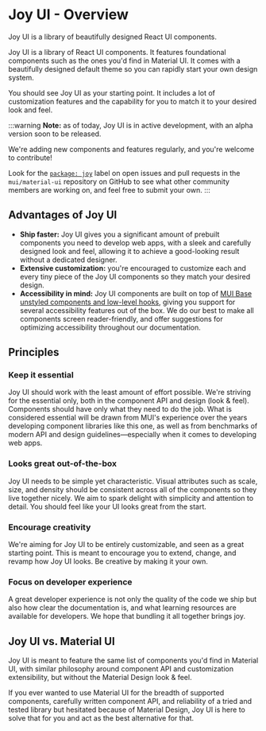 # Joy UI - Overview

<p class="description">Joy UI is a library of beautifully designed React UI components.</p>

Joy UI is a library of React UI components.
It features foundational components such as the ones you'd find in Material UI.
It comes with a beautifully designed default theme so you can rapidly start your own design system.

You should see Joy UI as your starting point.
It includes a lot of customization features and the capability for you to match it to your desired look and feel.

:::warning
**Note:** as of today, Joy UI is in active development, with an alpha version soon to be released.

We're adding new components and features regularly, and you're welcome to contribute!

Look for the [`package: joy`](https://github.com/mui/material-ui/labels/package%3A%20joy) label on open issues and pull requests in the `mui/material-ui` repository on GitHub to see what other community members are working on, and feel free to submit your own.
:::

## Advantages of Joy UI

- **Ship faster:** Joy UI gives you a significant amount of prebuilt components you need to develop web apps, with a sleek and carefully designed look and feel, allowing it to achieve a good-looking result without a dedicated designer.
- **Extensive customization:** you're encouraged to customize each and every tiny piece of the Joy UI components so they match your desired design.
- **Accessibility in mind:** Joy UI components are built on top of [MUI Base unstyled components and low-level hooks](/base/getting-started/overview/), giving you support for several accessibility features out of the box.
  We do our best to make all components screen reader-friendly, and offer suggestions for optimizing accessibility throughout our documentation.

## Principles

### Keep it essential

Joy UI should work with the least amount of effort possible.
We're striving for the essential only, both in the component API and design (look & feel).
Components should have only what they need to do the job.
What is considered essential will be drawn from MUI's experience over the years developing component libraries like this one, as well as from benchmarks of modern API and design guidelines—especially when it comes to developing web apps.

### Looks great out-of-the-box

Joy UI needs to be simple yet characteristic.
Visual attributes such as scale, size, and density should be consistent across all of the components so they live together nicely.
We aim to spark delight with simplicity and attention to detail.
You should feel like your UI looks great from the start.

### Encourage creativity

We're aiming for Joy UI to be entirely customizable, and seen as a great starting point.
This is meant to encourage you to extend, change, and revamp how Joy UI looks.
Be creative by making it your own.

### Focus on developer experience

A great developer experience is not only the quality of the code we ship but also how clear the documentation is, and what learning resources are available for developers.
We hope that bundling it all together brings joy.

## Joy UI vs. Material UI

Joy UI is meant to feature the same list of components you'd find in Material UI, with similar philosophy around component API and customization extensibility, but without the Material Design look & feel.

If you ever wanted to use Material UI for the breadth of supported components, carefully written component API, and reliability of a tried and tested library but hesitated because of Material Design, Joy UI is here to solve that for you and act as the best alternative for that.
